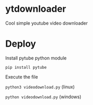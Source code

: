 # ytdownloader
Cool simple youtube video downloader
# Deploy
Install pytube python module

```pip install pytube```

Execute the file

```python3 videodownload.py``` (linux)

```python videodownload.py``` (windows)

